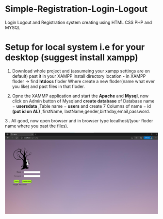# Simple-Registration-Login-Logout
Login  Logout and Registration system creating using HTML CSS  PHP and MYSQL

# Setup for local system i.e for your desktop (suggest install xampp)
1. Download whole project and (assumeing your xampp settings are on default) past it in  your XAMPP install directory location - in XAMPP floder -> 
    find **htdocs** floder Where create a new floder(name what ever you like) and past files in that floder.
    
2. Opne the XAMMP application and start the **Apache** and **Mysql**, now click on Admin button of Mysqland **create database** of Database name = **usersdata** ,Table name = **users**  and create 7 Columns of name = id **(put id on AL)** ,firstName, lastName,gender,birthday,email,password.


3 . All good, now open browser and in browser type localhost/(your floder name where you past the files).

![Login Page](login.png)
